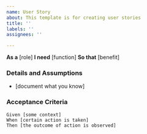 ```yaml
---
name: User Story
about: This template is for creating user stories
title: ''
labels: ''
assignees: ''

---
```


**As a** [role]
**I need** [function]
**So that** [benefit]

### Details and Assumptions
* [document what you know]
### Acceptance Criteria

```gherkin
Given [some context]
When [certain action is taken]
Then [the outcome of action is observed]
```
